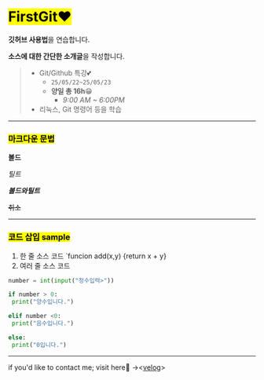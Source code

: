 # <mark>FirstGit❤️</mark>

**깃허브 사용법**을 연습합니다.

**소스에 대한 간단한 소개글**을 작성합니다.

 
>- Git/Github 특강💕
>   - `25/05/22~25/05/23`
>   - **양일 총 16h**😁
>       - *9:00 AM ~ 6:00PM*
>- 리눅스, Git 명령어 등을 학습

---

### <mark> 마크다운 문법 </mark>

**볼드**

*틸트*

***볼드와틸트***

~~취소~~

---
### <mark> 코드 삽입 sample </mark>
1. 한 줄 소스 코드 `funcion add(x,y) {return x + y}
2. 여러 줄 소스 코드
```python
number = int(input("정수입력>"))

if number > 0:
 print("양수입니다.")

elif number <0:
 print("음수입니다.")

else:
 print("0입니다.")

```

---

if you'd like to contact me;
visit here🙌 -><[velog](https://velog.io/)>
